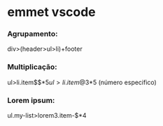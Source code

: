 # emmet vscode

### Agrupamento:
div>(header>ul>li)+footer

### Multiplicação:
ul>li.item$$$*5
ul>li.item$@3*5 (número especifico)

### Lorem ipsum:
ul.my-list>lorem3.item-$*4